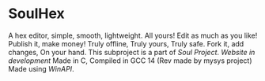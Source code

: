 # SoulHex
A hex editor, simple, smooth, lightweight.
All yours! Edit as much as you like! Publish it, make money!
Truly offline, Truly yours, Truly safe.
Fork it, add changes, On your hand.
This subproject is a part of *Soul Project*.
*_Website in development_*
Made in C, Compiled in GCC 14 (Rev made by mysys project)
Made using *WinAPI*.
